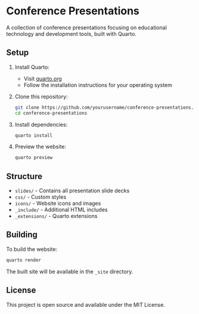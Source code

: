 # Conference Presentations

A collection of conference presentations focusing on educational technology and development tools, built with Quarto.

## Setup

1. Install Quarto:
   - Visit [quarto.org](https://quarto.org/docs/get-started/)
   - Follow the installation instructions for your operating system

2. Clone this repository:
   ```bash
   git clone https://github.com/yourusername/conference-presentations.git
   cd conference-presentations
   ```

3. Install dependencies:
   ```bash
   quarto install
   ```

4. Preview the website:
   ```bash
   quarto preview
   ```

## Structure

- `slides/` - Contains all presentation slide decks
- `css/` - Custom styles
- `icons/` - Website icons and images
- `_include/` - Additional HTML includes
- `_extensions/` - Quarto extensions

## Building

To build the website:

```bash
quarto render
```

The built site will be available in the `_site` directory.

## License

This project is open source and available under the MIT License. 